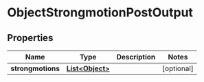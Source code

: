 

# ObjectStrongmotionPostOutput


## Properties

| Name | Type | Description | Notes |
|------------ | ------------- | ------------- | -------------|
|**strongmotions** | [**List&lt;Object&gt;**](Object.md) |  |  [optional] |




